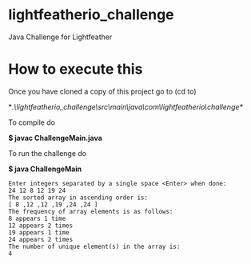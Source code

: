 # lightfeatherio_challenge
Java Challenge for Lightfeather

# How to execute this
 Once you have cloned a copy of this project go to (cd to)
 
 **.\lightfeatherio_challenge\src\main\java\com\lightfeatherio\challenge\**

To compile do

**$ javac ChallengeMain.java**

To run the challenge do

**$ java ChallengeMain**

	Enter integers separated by a single space <Enter> when done:
	24 12 8 12 19 24
	The sorted array in ascending order is:
	[ 8 ,12 ,12 ,19 ,24 ,24 ]
	The frequency of array elements is as follows:
	8 appears 1 time
	12 appears 2 times
	19 appears 1 time
	24 appears 2 times
	The number of unique element(s) in the array is:
	4
